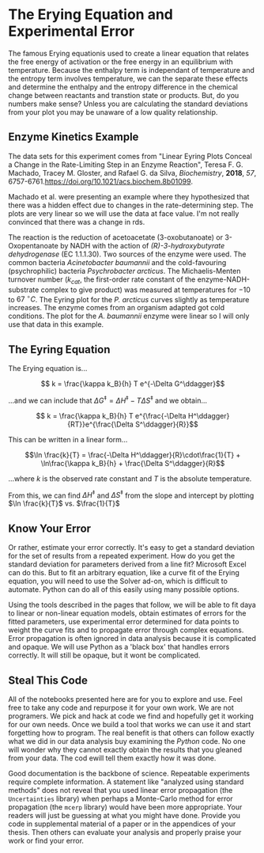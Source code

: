 # The Erying Equation and Experimental Error
The famous Erying equationis used to create a linear equation that relates the free energy of activation or the free energy in an equilibrium with temperature. Because the enthalpy term is independant of temperature and the entropy term involves temperature, we can the separate these effects and determine the enthalpy and the entropy difference in the chemical change between reactants and transtion state or products. But, do you numbers make sense? Unless you are calculating the standard deviations from your plot you may be unaware of a low quality relationship.

## Enzyme Kinetics Example

The data sets for this experiment comes from "Linear Eyring Plots Conceal a Change in the Rate-Limiting Step in an Enzyme Reaction", Teresa F. G. Machado, Tracey M. Gloster, and Rafael G. da Silva, *Biochemistry*, **2018**, *57*, 6757-6761.https://doi.org/10.1021/acs.biochem.8b01099.

Machado et al. were presenting an example where they hypothesized that there was a hidden effect due to changes in the rate-determining step. The plots are very linear so we will use the data at face value. I'm not really convinced that there was a change in rds.

The reaction is the reduction of acetoacetate (3-oxobutanoate) or 3-Oxopentanoate by NADH with the action of *(R)-3-hydroxybutyrate dehydrogenase* (EC 1.1.1.30). Two sources of the enzyme were used. The common bacteria *Acinetobacter baumannii* and the cold-favouring (psychrophilic) bacteria *Psychrobacter arcticus*. The Michaelis-Menten turnover number ($k_{cat}$, the first-order rate constant of the enzyme-NADH-substrate complex to give product) was measured at temperatures for $-10$ to $67\ ^\circ C$. The Eyring plot for the *P. arcticus* curves slightly as temperature increases. The enzyme comes from an organism adapted got cold conditions. The plot for the *A. baumannii* enzyme were linear so I will only use that data in this example.


## The Eyring Equation

The Erying equation is...

$$ k = \frac{\kappa k_B}{h} T e^{-\Delta G^\ddagger}$$

...and we can include that $\Delta G^\ddagger = \Delta H^\ddagger - T \Delta S^\ddagger$ and we obtain...

$$ k = \frac{\kappa k_B}{h} T e^{\frac{-\Delta H^\ddagger}{RT}}e^{\frac{\Delta S^\ddagger}{R}}$$

This can be written in a linear form...

$$\ln \frac{k}{T} = \frac{-\Delta H^\ddagger}{R}\cdot\frac{1}{T} + \ln\frac{\kappa k_B}{h} + \frac{\Delta S^\ddagger}{R}$$

...where $k$ is the observed rate constant and $T$ is the absolute temperature.

From this, we can find $\Delta H^\ddagger$ and $\Delta S^\ddagger$ from the slope and intercept by plotting $\ln \frac{k}{T}$ vs. $\frac{1}{T}$

## Know Your Error

Or rather, estimate your error correctly. It's easy to get a standard deviation for the set of results from a repeated experiment. How do you get the standard deviation for parameters derived from a line fit? Microsoft Excel can do this. But to fit an arbitrary equation, like a curve fit of the Erying equation, you will need to use the Solver ad-on, which is difficult to automate. Python can do all of this easily using many possible options. 

Using the tools described in the pages that follow, we will be able to fit daya to linear or non-linear equation models, obtain estimates of errors for the fitted parameters, use experimental error determined for data points to weight the curve fits and to propagate error through complex equations. Error propagation is often ignored in data analysis because it is complicated and opaque. We will use Python as a 'black box' that handles errors correctly. It will still be opaque, but it wont be complicated.

## Steal This Code

All of the notebooks presented here are for you to explore and use. Feel free to take any code and repurpose it for your own work. We are not programers. We pick and hack at code we find and hopefully get it working for our own needs. Once we build a tool that works we can use it and start forgetting how to program. The real benefit is that others can follow exactly what we did in our data analysis buy examining the *Python* code. No one will wonder why they cannot exactly obtain the results that you gleaned from your data. The cod ewill tell them exactly how it was done. 

Good documentation is the backbone of science. Repeatable experiments require complete information. A statement like "analyzed using standard methods" does not reveal that you used linear error propagation (the ```Uncertainties```  library) when perhaps a Monte-Carlo method for error propagation (the ```mcerp``` library) would have been more appropriate. Your readers will just be guessing at what you might have done. Provide you code in supplemental material of a paper or in the appendices of your thesis. Then others can evaluate your analysis and properly praise your work or find your error.